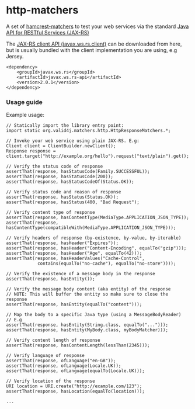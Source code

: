 http-matchers
=============

A set of [hamcrest-matchers](http://hamcrest.org/JavaHamcrest/) to test 
your web services via the standard [Java API for RESTful Services (JAX-RS)](https://jax-rs-spec.java.net/)

The [JAX-RS client API (javax.ws.rs.client)](https://docs.oracle.com/javaee/7/api/index.html?javax/ws/rs/client/package-summary.html)
can be downloaded from here, but is usually bundled with the client implementation you are using, e.g Jersey.

    <dependency>
	    <groupId>javax.ws.rs</groupId>
	    <artifactId>javax.ws.rs-api</artifactId>
	    <version>2.0.1</version>
    </dependency>

### Usage guide

Example usage:

    // Statically import the library entry point:
    import static org.valid4j.matchers.http.HttpResponseMatchers.*;
    
    // Invoke your web service using plain JAX-RS. E.g:
    Client client = ClientBuilder.newClient();
    Response response = client.target("http://example.org/hello").request("text/plain").get();
    
    // Verify the status code of response
    assertThat(response, hasStatusCode(Family.SUCCESSFUL));
    assertThat(response, hasStatusCode(200));
    assertThat(response, hasStatusCodeOf(Status.OK));

    // Verify status code and reason of response
    assertThat(response, hasStatus(Status.OK));
    assertThat(response, hasStatus(400, "Bad Request");
    
    // Verify content type of response
    assertThat(response, hasContentType(MediaType.APPLICATION_JSON_TYPE));
    assertThat(response, hasContentType(compatibleWith(MediaType.APPLICATION_JSON_TYPE)));
    
    // Verify headers of response (by-existence, by-value, by-iterable)
    assertThat(response, hasHeader("Expires"));
    assertThat(response, hasHeader("Content-Encoding", equalTo("gzip")));
    assertThat(response, hasHeader("Age", equalTo(42)));
    assertThat(response, hasHeaderValues("Cache-Control",
                contains(equalTo("no-cache"), equalTo("no-store"))));

    // Verify the existence of a message body in the response
    assertThat(response, hasEntity());

    // Verify the message body content (aka entity) of the response
    // NOTE: This will buffer the entity so make sure to close the response
    assertThat(response, hasEntity(equalTo("content")));
    
    // Map the body to a specific Java type (using a MessageBodyReader)
    // E.g
    assertThat(response, hasEntity(String.class, equalTo("...")));
    assertThat(response, hasEntity(MyBody.class, myBodyMatcher)));
    
    // Verify content length of response
    assertThat(response, hasContentLength(lessThan(2345)));
    
    // Verify language of response
    assertThat(response, ofLanguage("en-GB"));
    assertThat(response, ofLanguage(Locale.UK));
    assertThat(response, ofLanguage(equalTo(Locale.UK)));

    // Verify location of the response
    URI location = URI.create("http://example.com/123");
    assertThat(response, hasLocation(equalTo(location)));

    ...
    
    